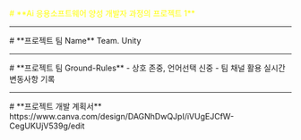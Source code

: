 <font color='yellow'>
# **Ai 응용소프트웨어 양성 개발자 과정의 프로젝트 1** </font>
<hr>
# **프로젝트 팀 Name** 
Team. Unity
<hr>
# **프로젝트 팀 Ground-Rules**
- 상호 존중, 언어선택 신중
- 팀 채널 활용 실시간 변동사항 기록
<hr>
# **프로젝트 개발 계획서**
  https://www.canva.com/design/DAGNhDwQJpI/iVUgEJCfW-CegUKUjV539g/edit
